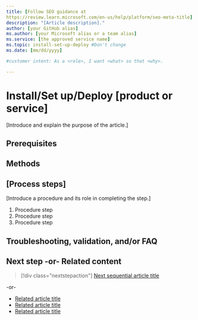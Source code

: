 ```yaml
---
title: [Follow SEO guidance at 
https://review.learn.microsoft.com/en-us/help/platform/seo-meta-title]
description: "[Article description]."
author: [your GitHub alias]
ms.author: [your Microsoft alias or a team alias]
ms.service: [the approved service name]
ms.topic: install-set-up-deploy #Don't change
ms.date: [mm/dd/yyyy]

#customer intent: As a <role>, I want <what> so that <why>.

---
```


<!-- --------------------------------------

- Use this template with pattern instructions for:

Installation, Setup, Deployment

- Before you sign off or merge:

Remove all comments except the customer intent.

- Feedback:

https://aka.ms/patterns-feedback

-->

# Install/Set up/Deploy [product or service]

<!-- Required: Article headline - H1

Identify the process and the product or service
the article covers.

-->

[Introduce and explain the purpose of the article.]

<!-- Required: Introductory paragraphs (no heading)

Write a brief introduction that can help the user
determine whether the article is relevant for them
and to describe the installation, setup, or deployment
that the article covers.

-->

## Prerequisites

<!--Optional: Prerequisites - H2

If this section is needed, make "Prerequisites" your
first H2 in the article.

Use clear and unambiguous language and use
an unordered list format. 

-->

## Methods

<!-- Optional: Methods to use - H2

If there are multiple ways to complete the steps in the process,
include information about which method or tool to choose for
which scenario. Link to the steps for that method.

-->

## [Process steps]

<!-- Required: Steps to complete the process - H2

In one or more H2 sections, describe the steps that 
the user takes to complete the process.

-->

[Introduce a procedure and its role in completing the step.]

1. Procedure step
1. Procedure step
1. Procedure step

## Troubleshooting, validation, and/or FAQ

<!-- Optional: Troubleshooting information - H2

Add information about how to address any issues that
might arise during or after installation, setup, or deployment,
or to validate that the installation was successful.

-->

## Next step -or- Related content

> [!div class="nextstepaction"]
> [Next sequential article title](link.md)

-or-

* [Related article title](link.md)
* [Related article title](link.md)
* [Related article title](link.md)

<!-- Optional: Next step or Related content - H2

Consider adding one of these H2 sections (not both):

A "Next step" section that uses 1 link in a blue box 
to point to a next, consecutive article in a sequence.

-or- 

A "Related content" section that lists links to 
1 to 3 articles the user might find helpful.

-->

<!--

Remove all comments except the customer intent
before you sign off or merge to the main branch.

-->
